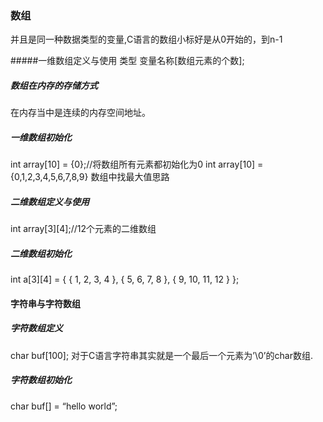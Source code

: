 ### 数组
并且是同一种数据类型的变量,C语言的数组小标好是从0开始的，到n-1

#####一维数组定义与使用
类型 变量名称[数组元素的个数];

##### 数组在内存的存储方式
在内存当中是连续的内存空间地址。

##### 一维数组初始化
int array[10] = {0};//将数组所有元素都初始化为0
int array[10] = {0,1,2,3,4,5,6,7,8,9}
数组中找最大值思路

##### 二维数组定义与使用
int array[3][4];//12个元素的二维数组

##### 二维数组初始化
int a[3][4] = { { 1, 2, 3, 4 }, { 5, 6, 7, 8 }, { 9, 10, 11, 12 } };

#### 字符串与字符数组
#####	字符数组定义
char buf[100];
对于C语言字符串其实就是一个最后一个元素为’\0’的char数组.
#####	字符数组初始化
char buf[] = “hello world”;
